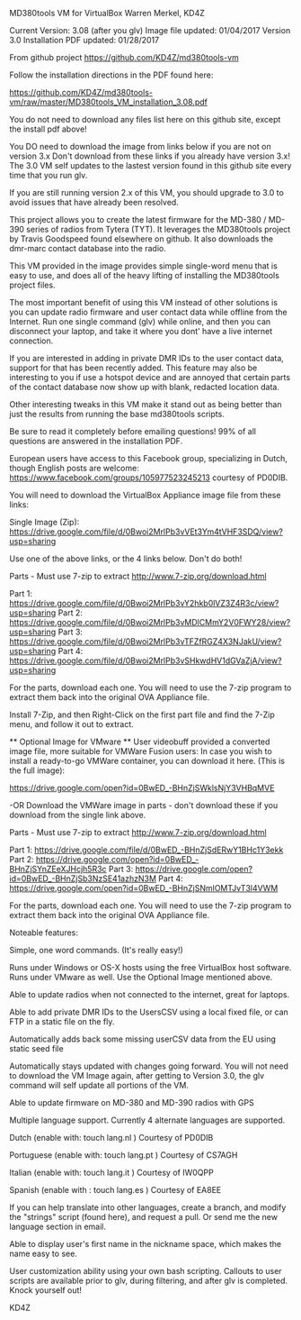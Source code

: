 MD380tools VM for VirtualBox
Warren Merkel, KD4Z

Current Version: 3.08 (after you glv)
Image file updated:	 01/04/2017  Version 3.0
Installation PDF updated: 01/28/2017

From github project
https://github.com/KD4Z/md380tools-vm

Follow the installation directions in the PDF found here:

https://github.com/KD4Z/md380tools-vm/raw/master/MD380tools_VM_installation_3.08.pdf

You do not need to download any files list here on this github site, except the install pdf above!


You DO need to download the image from links below if you are not on version 3.x
Don't download from these links if you already have version 3.x!  The 3.0 VM self updates
to the lastest version found in this github site every time that you run glv. 

If you are still running version 2.x of this VM, you should upgrade to 3.0 to avoid
issues that have already been resolved.

This project allows you to create the latest firmware for the MD-380 / MD-390
series of radios from Tytera (TYT).  It leverages the MD380tools project by
Travis Goodspeed found elsewhere on github.  It also downloads the dmr-marc contact
database into the radio.

This VM provided in the image provides simple single-word menu that is easy to
use, and does all of the heavy lifting of installing the MD380tools project files.
 
The most important benefit of using this VM instead of other solutions is you can 
update radio firmware and user contact data while offline from the Internet.  Run
one single command (glv) while online, and then you can disconnect your laptop, 
and take it where you dont' have a live internet connection.  

If you are interested in adding in private DMR IDs to the user contact data, support
for that has been recently added.  This feature may also be interesting to you if
use a hotspot device and are annoyed that certain parts of the contact database 
now show up with blank, redacted location data.

Other interesting tweaks in this VM make it stand out as being better than just
the results from running the base md380tools scripts.

Be sure to read it completely before emailing questions!  99% of all questions are
answered in the installation PDF.  

European users have access to this Facebook group, specializing in Dutch,
though English posts are welcome:
https://www.facebook.com/groups/105977523245213
courtesy of PD0DIB. 

You will need to download the VirtualBox Appliance image file from these links:

Single Image (Zip):
https://drive.google.com/file/d/0Bwoi2MrlPb3vVEt3Ym4tVHF3SDQ/view?usp=sharing
	
Use one of the above links, or the 4 links below.  Don't do both!
	
Parts - Must use 7-zip to extract  http://www.7-zip.org/download.html	
	
Part 1: https://drive.google.com/file/d/0Bwoi2MrlPb3vY2hkb0lVZ3Z4R3c/view?usp=sharing
Part 2: https://drive.google.com/file/d/0Bwoi2MrlPb3vMDlCMmY2V0FWY28/view?usp=sharing
Part 3:	https://drive.google.com/file/d/0Bwoi2MrlPb3vTFZfRGZ4X3NJakU/view?usp=sharing
Part 4: https://drive.google.com/file/d/0Bwoi2MrlPb3vSHkwdHV1dGVaZjA/view?usp=sharing

For the parts, download each one.  You will need to use the 7-zip program to extract them
back into the original OVA Appliance file.
 
Install 7-Zip, and then Right-Click on the first part file and find the 7-Zip menu, and
follow it out to extract.

** Optional Image for VMware **
User videobuff provided a converted image file, more suitable for 
VMWare Fusion users: In case you wish to install a ready-to-go VMWare container,
you can download it here.  (This is the full image):

https://drive.google.com/open?id=0BwED_-BHnZjSWklsNjY3VHBqMVE

-OR Download the VMWare image in parts - don't download these if you download from the single link above.

Parts - Must use 7-zip to extract  http://www.7-zip.org/download.html	

Part 1:	https://drive.google.com/file/d/0BwED_-BHnZjSdERwY1BHc1Y3ekk
Part 2: https://drive.google.com/open?id=0BwED_-BHnZjSYnZEeXJHcjh5R3c
Part 3: https://drive.google.com/open?id=0BwED_-BHnZjSb3NzSE41azhzN3M
Part 4: https://drive.google.com/open?id=0BwED_-BHnZjSNmlOMTJvT3l4VWM

For the parts, download each one.  You will need to use the 7-zip program to extract them
back into the original OVA Appliance file.

Noteable features:

  Simple, one word commands.   (It's really easy!)
  
  Runs under Windows or OS-X hosts using the free VirtualBox host software.  Runs under
  VMware as well.  Use the Optional Image mentioned above.
 
  Able to update radios when not connected to the internet, great for laptops.

  Able to add private DMR IDs to the UsersCSV using a local fixed file, or can FTP in
  a static file on the fly.

  Automatically adds back some missing userCSV data from the EU using static seed file

  Automatically stays updated with changes going forward. You will not need to download
  the VM Image again, after getting to Version 3.0, the glv command will self update all
  portions of the VM.

  Able to update firmware on MD-380 and MD-390 radios with GPS

  Multiple language support.   Currently 4 alternate languages are supported.
  
  Dutch			(enable with:  touch lang.nl )  Courtesy of PD0DIB
  
  Portuguese	(enable with:  touch lang.pt )  Courtesy of CS7AGH

  Italian		(enable with:  touch lang.it )  Courtesy of IW0QPP

  Spanish       (enable with : touch lang.es )  Courtesy of EA8EE
   
  If you can help translate into other languages, create a branch, and modify the
  "strings" script (found here), and request a pull.  Or send me the new language section in email.  

  Able to display user's first name in the nickname space, which makes the name easy to see.
  
  User customization ability using your own bash scripting.  Callouts to user scripts are available
  prior to glv, during filtering, and after glv is completed.  Knock yourself out!
  
  KD4Z